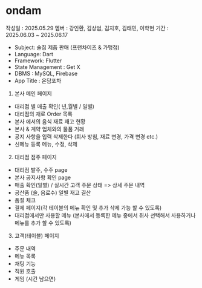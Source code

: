 # ondam
작성일 : 2025.05.29
멤버 : 강인환, 김상범, 김지호, 김태민, 이학현
기간 : 2025.06.03 ~ 2025.06.17

- Subject: 술집 제품 판매 (프랜차이즈 & 가맹점)
- Language: Dart
- Framework: Flutter
- State Management : Get X
- DBMS : MySQL, Firebase
- App Title : 온담포차





    
1. 본사 메인 페이지
- 대리점 별 매출 확인( 년,월별 / 일별)
- 대리점의 재료 Order 목록
- 본사 에서의 음식 재료 재고 현황
- 본사 & 계약 업체와의 물품 거래
- 공지 사항을 입력 삭제한다 (회사 방침, 재료 변경, 가격 변경 etc.)
- 신메뉴 등록 메뉴, 수정, 삭제
2. 대리점 점주 페이지
- 대리점 발주, 수주 page
- 본사 공지사항 확인 page
- 매출 확인(일별) / 실시간 고객 주문 상태 => 상세 주문 내역
- 공산품 (술, 음료수) 일별 재고 결산
- 품절 체크
- 결제 페이지(각 테이블의 메뉴 확인 및 추가 삭제 가능 할 수 있도록)
- 대리점에서만 사용할 메뉴 (본사에서 등록한 메뉴 중에서 취사 선택해서 사용하거나 메뉴를
추가 할 수 있도록)
3. 고객(테이블) 페이지
- 주문 내역
- 메뉴 목록
- 채팅 기능
- 직원 호출
- 게임 (시간 남으면)
